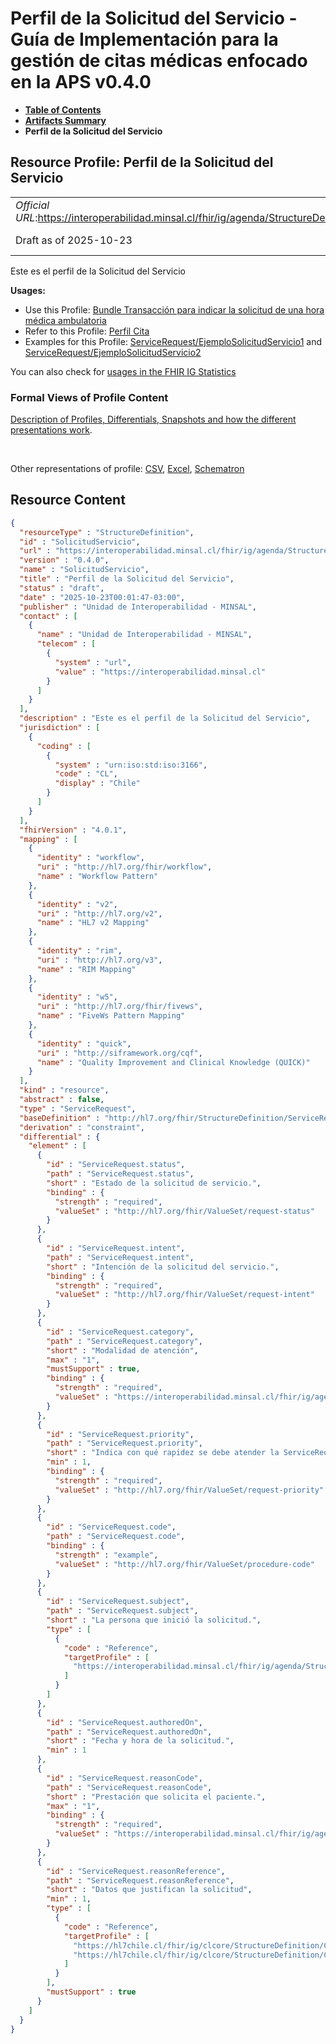 # Perfil de la Solicitud del Servicio - Guía de Implementación para la gestión de citas médicas enfocado en la APS v0.4.0

* [**Table of Contents**](toc.md)
* [**Artifacts Summary**](artifacts.md)
* **Perfil de la Solicitud del Servicio**

## Resource Profile: Perfil de la Solicitud del Servicio 

| | |
| :--- | :--- |
| *Official URL*:https://interoperabilidad.minsal.cl/fhir/ig/agenda/StructureDefinition/SolicitudServicio | *Version*:0.4.0 |
| Draft as of 2025-10-23 | *Computable Name*:SolicitudServicio |

 
Este es el perfil de la Solicitud del Servicio 

**Usages:**

* Use this Profile: [Bundle Transacción para indicar la solicitud de una hora médica ambulatoria](StructureDefinition-BundleSolicitud.md)
* Refer to this Profile: [Perfil Cita](StructureDefinition-Cita.md)
* Examples for this Profile: [ServiceRequest/EjemploSolicitudServicio1](ServiceRequest-EjemploSolicitudServicio1.md) and [ServiceRequest/EjemploSolicitudServicio2](ServiceRequest-EjemploSolicitudServicio2.md)

You can also check for [usages in the FHIR IG Statistics](https://packages2.fhir.org/xig/hl7.fhir.cl.agenda|current/StructureDefinition/SolicitudServicio)

### Formal Views of Profile Content

 [Description of Profiles, Differentials, Snapshots and how the different presentations work](http://build.fhir.org/ig/FHIR/ig-guidance/readingIgs.html#structure-definitions). 

 

Other representations of profile: [CSV](StructureDefinition-SolicitudServicio.csv), [Excel](StructureDefinition-SolicitudServicio.xlsx), [Schematron](StructureDefinition-SolicitudServicio.sch) 



## Resource Content

```json
{
  "resourceType" : "StructureDefinition",
  "id" : "SolicitudServicio",
  "url" : "https://interoperabilidad.minsal.cl/fhir/ig/agenda/StructureDefinition/SolicitudServicio",
  "version" : "0.4.0",
  "name" : "SolicitudServicio",
  "title" : "Perfil de la Solicitud del Servicio",
  "status" : "draft",
  "date" : "2025-10-23T00:01:47-03:00",
  "publisher" : "Unidad de Interoperabilidad - MINSAL",
  "contact" : [
    {
      "name" : "Unidad de Interoperabilidad - MINSAL",
      "telecom" : [
        {
          "system" : "url",
          "value" : "https://interoperabilidad.minsal.cl"
        }
      ]
    }
  ],
  "description" : "Este es el perfil de la Solicitud del Servicio",
  "jurisdiction" : [
    {
      "coding" : [
        {
          "system" : "urn:iso:std:iso:3166",
          "code" : "CL",
          "display" : "Chile"
        }
      ]
    }
  ],
  "fhirVersion" : "4.0.1",
  "mapping" : [
    {
      "identity" : "workflow",
      "uri" : "http://hl7.org/fhir/workflow",
      "name" : "Workflow Pattern"
    },
    {
      "identity" : "v2",
      "uri" : "http://hl7.org/v2",
      "name" : "HL7 v2 Mapping"
    },
    {
      "identity" : "rim",
      "uri" : "http://hl7.org/v3",
      "name" : "RIM Mapping"
    },
    {
      "identity" : "w5",
      "uri" : "http://hl7.org/fhir/fivews",
      "name" : "FiveWs Pattern Mapping"
    },
    {
      "identity" : "quick",
      "uri" : "http://siframework.org/cqf",
      "name" : "Quality Improvement and Clinical Knowledge (QUICK)"
    }
  ],
  "kind" : "resource",
  "abstract" : false,
  "type" : "ServiceRequest",
  "baseDefinition" : "http://hl7.org/fhir/StructureDefinition/ServiceRequest",
  "derivation" : "constraint",
  "differential" : {
    "element" : [
      {
        "id" : "ServiceRequest.status",
        "path" : "ServiceRequest.status",
        "short" : "Estado de la solicitud de servicio.",
        "binding" : {
          "strength" : "required",
          "valueSet" : "http://hl7.org/fhir/ValueSet/request-status"
        }
      },
      {
        "id" : "ServiceRequest.intent",
        "path" : "ServiceRequest.intent",
        "short" : "Intención de la solicitud del servicio.",
        "binding" : {
          "strength" : "required",
          "valueSet" : "http://hl7.org/fhir/ValueSet/request-intent"
        }
      },
      {
        "id" : "ServiceRequest.category",
        "path" : "ServiceRequest.category",
        "short" : "Modalidad de atención",
        "max" : "1",
        "mustSupport" : true,
        "binding" : {
          "strength" : "required",
          "valueSet" : "https://interoperabilidad.minsal.cl/fhir/ig/agenda/ValueSet/VSCategorias"
        }
      },
      {
        "id" : "ServiceRequest.priority",
        "path" : "ServiceRequest.priority",
        "short" : "Indica con qué rapidez se debe atender la ServiceRequest con respecto a otras solicitudes.",
        "min" : 1,
        "binding" : {
          "strength" : "required",
          "valueSet" : "http://hl7.org/fhir/ValueSet/request-priority"
        }
      },
      {
        "id" : "ServiceRequest.code",
        "path" : "ServiceRequest.code",
        "binding" : {
          "strength" : "example",
          "valueSet" : "http://hl7.org/fhir/ValueSet/procedure-code"
        }
      },
      {
        "id" : "ServiceRequest.subject",
        "path" : "ServiceRequest.subject",
        "short" : "La persona que inició la solicitud.",
        "type" : [
          {
            "code" : "Reference",
            "targetProfile" : [
              "https://interoperabilidad.minsal.cl/fhir/ig/agenda/StructureDefinition/PacienteAgenda"
            ]
          }
        ]
      },
      {
        "id" : "ServiceRequest.authoredOn",
        "path" : "ServiceRequest.authoredOn",
        "short" : "Fecha y hora de la solicitud.",
        "min" : 1
      },
      {
        "id" : "ServiceRequest.reasonCode",
        "path" : "ServiceRequest.reasonCode",
        "short" : "Prestación que solicita el paciente.",
        "max" : "1",
        "binding" : {
          "strength" : "required",
          "valueSet" : "https://interoperabilidad.minsal.cl/fhir/ig/agenda/ValueSet/VSPrestaciones"
        }
      },
      {
        "id" : "ServiceRequest.reasonReference",
        "path" : "ServiceRequest.reasonReference",
        "short" : "Datos que justifican la solicitud",
        "min" : 1,
        "type" : [
          {
            "code" : "Reference",
            "targetProfile" : [
              "https://hl7chile.cl/fhir/ig/clcore/StructureDefinition/CoreObservacionCL",
              "https://hl7chile.cl/fhir/ig/clcore/StructureDefinition/CoreDiagnosticoCl"
            ]
          }
        ],
        "mustSupport" : true
      }
    ]
  }
}

```
